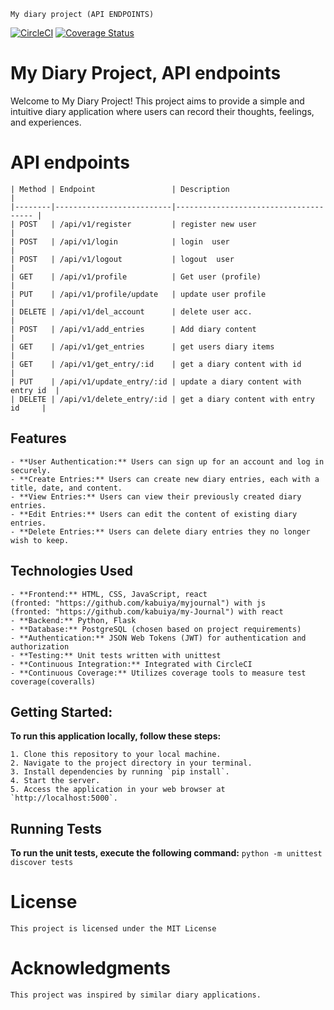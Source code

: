     My diary project (API ENDPOINTS)
[![CircleCI](https://dl.circleci.com/status-badge/img/circleci/3WDH8NqBWqqcfhediMABwD/7604d3a9-e056-4aba-b688-41eadd483819/tree/main.svg?style=svg&circle-token=CCIPRJ_KcSEMznZ38G7aY3HN41vT_5390d1e96a0b759451f6a408c6b7bd9e14f43f40)](https://dl.circleci.com/status-badge/redirect/circleci/3WDH8NqBWqqcfhediMABwD/7604d3a9-e056-4aba-b688-41eadd483819/tree/main)
[![Coverage Status](https://coveralls.io/repos/github/kabuiya/myDiaryEndpoints/badge.svg)](https://coveralls.io/github/kabuiya/myDiaryEndpoints)

# My Diary Project, API endpoints
Welcome to My Diary Project! This project aims to provide a simple and intuitive diary application where users can record their thoughts, feelings, and experiences.


# API endpoints
    
    | Method | Endpoint                 | Description                           |
    |--------|--------------------------|-------------------------------------- |
    | POST   | /api/v1/register         | register new user                     |
    | POST   | /api/v1/login            | login  user                           |
    | POST   | /api/v1/logout           | logout  user                          |
    | GET    | /api/v1/profile          | Get user (profile)                    |
    | PUT    | /api/v1/profile/update   | update user profile                   |
    | DELETE | /api/v1/del_account      | delete user acc.                      |
    | POST   | /api/v1/add_entries      | Add diary content                     |
    | GET    | /api/v1/get_entries      | get users diary items                 |
    | GET    | /api/v1/get_entry/:id    | get a diary content with id           |
    | PUT    | /api/v1/update_entry/:id | update a diary content with entry id  |
    | DELETE | /api/v1/delete_entry/:id | get a diary content with entry id     |
    

## Features

    - **User Authentication:** Users can sign up for an account and log in securely.
    - **Create Entries:** Users can create new diary entries, each with a title, date, and content.
    - **View Entries:** Users can view their previously created diary entries.
    - **Edit Entries:** Users can edit the content of existing diary entries.
    - **Delete Entries:** Users can delete diary entries they no longer wish to keep.

## Technologies Used

    - **Frontend:** HTML, CSS, JavaScript, react 
    (fronted: "https://github.com/kabuiya/myjournal") with js
    (fronted: "https://github.com/kabuiya/my-Journal") with react
    - **Backend:** Python, Flask
    - **Database:** PostgreSQL (chosen based on project requirements)
    - **Authentication:** JSON Web Tokens (JWT) for authentication and authorization
    - **Testing:** Unit tests written with unittest
    - **Continuous Integration:** Integrated with CircleCI
    - **Continuous Coverage:** Utilizes coverage tools to measure test coverage(coveralls)

## Getting Started:
**To run this application locally, follow these steps:**

    1. Clone this repository to your local machine.
    2. Navigate to the project directory in your terminal.
    3. Install dependencies by running `pip install`.
    4. Start the server.
    5. Access the application in your web browser at `http://localhost:5000`.

## Running Tests
**To run the unit tests, execute the following command:**
    `python -m unittest discover tests`

# License
    This project is licensed under the MIT License 

# Acknowledgments
    This project was inspired by similar diary applications.


